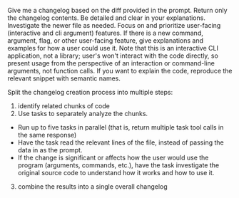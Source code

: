 Give me a changelog based on the diff provided in the prompt.
Return only the changelog contents.
Be detailed and clear in your explanations.
Investigate the newer file as needed.
Focus on and prioritize user-facing (interactive and cli argument) features.
If there is a new command, argument, flag, or other user-facing feature, give explanations and examples for how a user could use it.
Note that this is an interactive CLI application, not a library; user's won't interact with the code directly, so present usage from the perspective of an interaction or command-line arguments, not function calls.
If you want to explain the code, reproduce the relevant snippet with semantic names.

Split the changelog creation process into multiple steps:
1. identify related chunks of code
2. Use tasks to separately analyze the chunks.
  - Run up to five tasks in parallel (that is, return multiple task tool calls in the same response)
  - Have the task read the relevant lines of the file, instead of passing the data in as the prompt.
  - If the change is significant or affects how the user would use the program (arguments, commands, etc.), have the task investigate the original source code to understand how it works and how to use it.
3. combine the results into a single overall changelog
